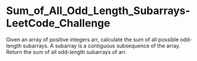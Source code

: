 # Sum_of_All_Odd_Length_Subarrays-LeetCode_Challenge
 Given an array of positive integers arr, calculate the sum of all possible odd-length subarrays.  A subarray is a contiguous subsequence of the array.  Return the sum of all odd-length subarrays of arr.
